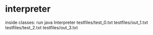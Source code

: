 # interpreter
inside classes:
run  java Interpreter testfiles/test_0.txt testfiles/out_1.txt testfiles/test_2.txt testfiles/out_3.txt
